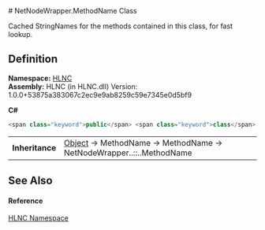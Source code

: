 ﻿<document xml:space="preserve">
<file name="T_HLNC_NetNodeWrapper_MethodName" /># NetNodeWrapper.MethodName Class<span id="PageHeader"> </span>


Cached StringNames for the methods contained in this class, for fast lookup.

<SectionTitle xml:space="preserve">

## Definition
</SectionTitle>**Namespace:** <a href="N_HLNC">HLNC</a>  
**Assembly:** HLNC (in HLNC.dll) Version: 1.0.0+53875a383067c2ec9e9ab8259c59e7345e0d5bf9

**C#**
``` C#
<span class="keyword">public</span> <span class="keyword">class</span> <span class="identifier">MethodName</span> : <span class="identifier">MethodName</span>
```

<table><tr><td><strong>Inheritance</strong></td><td><a href="https://learn.microsoft.com/dotnet/api/system.object" target="_blank" rel="noopener noreferrer">Object</a>  →  <span class="noLink">MethodName</span>  →  <span class="noLink">MethodName</span>  →  <span class="selflink">NetNodeWrapper<span class="languageSpecificText"><span class="cs">.</span><span class="vb">.</span><span class="cpp">::</span><span class="nu">.</span><span class="fs">.</span></span>MethodName</span></td></tr>
</table>

<SectionTitle xml:space="preserve">

## See Also
<span id="seeAlso"> </span></SectionTitle><SectionTitle xml:space="preserve">

#### Reference
</SectionTitle><a href="N_HLNC">HLNC Namespace</a>  
</document>